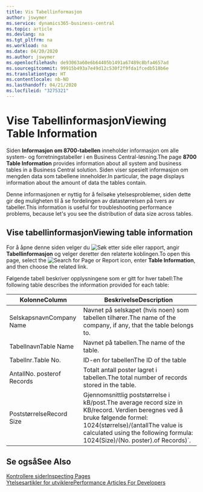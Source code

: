 ```yaml
---
title: Vis Tabellinformasjon
author: jswymer
ms.service: dynamics365-business-central
ms.topic: article
ms.devlang: na
ms.tgt_pltfrm: na
ms.workload: na
ms.date: 04/20/2020
ms.author: jswymer
ms.openlocfilehash: de93063a60e6b64405b1491a67489c8bfa4657ad
ms.sourcegitcommit: 99915b493a7e49d12c530f2f9fda1fcedb518b6e
ms.translationtype: HT
ms.contentlocale: nb-NO
ms.lasthandoff: 04/21/2020
ms.locfileid: "3275321"
---
```

# <a name="viewing-table-information"></a><span data-ttu-id="79df4-102">Vise Tabellinformasjon</span><span class="sxs-lookup"><span data-stu-id="79df4-102">Viewing Table Information</span></span>

<span data-ttu-id="79df4-103">Siden **Informasjon om 8700-tabellen** inneholder informasjon om alle system- og forretningstabeller i en Business Central-løsning.</span><span class="sxs-lookup"><span data-stu-id="79df4-103">The page **8700 Table Information** provides information about all system and business tables in a Business Central solution.</span></span> <span data-ttu-id="79df4-104">Siden viser spesielt informasjon om mengden data som tabellene inneholder.</span><span class="sxs-lookup"><span data-stu-id="79df4-104">In particular, the page displays information about the amount of data the tables contain.</span></span>

<span data-ttu-id="79df4-105">Denne informasjonen er nyttig for å feilsøke ytelsesproblemer, siden dette gir deg muligheten til å se fordelingen av datastørrelsen på tvers av tabeller.</span><span class="sxs-lookup"><span data-stu-id="79df4-105">This information is useful for troubleshooting performance problems, because let's you see the distribution of data size across tables.</span></span>

## <a name="viewing-table-information"></a><span data-ttu-id="79df4-106">Vise tabellinformasjon</span><span class="sxs-lookup"><span data-stu-id="79df4-106">Viewing table information</span></span>

<span data-ttu-id="79df4-107">For å åpne denne siden velger du ![Søk etter side eller rapport](media/ui-search/search_small.png "Ikonet Søk etter side eller rapport"), angir **Tabellinformasjon** og velger deretter den relaterte koblingen.</span><span class="sxs-lookup"><span data-stu-id="79df4-107">To open this page, select the ![Search for Page or Report](media/ui-search/search_small.png "Search for Page or Report icon") icon, enter **Table Information**, and then choose the related link.</span></span>

<span data-ttu-id="79df4-108">Følgende tabell beskriver opplysningene som er gitt for hver tabell:</span><span class="sxs-lookup"><span data-stu-id="79df4-108">The following table describes the information provided for each table:</span></span>

|<span data-ttu-id="79df4-109">Kolonne</span><span class="sxs-lookup"><span data-stu-id="79df4-109">Column</span></span>|<span data-ttu-id="79df4-110">Beskrivelse</span><span class="sxs-lookup"><span data-stu-id="79df4-110">Description</span></span>|
|------|-----------|
|<span data-ttu-id="79df4-111">Selskapsnavn</span><span class="sxs-lookup"><span data-stu-id="79df4-111">Company Name</span></span>|<span data-ttu-id="79df4-112">Navnet på selskapet (hvis noen) som tabellen tilhører.</span><span class="sxs-lookup"><span data-stu-id="79df4-112">The name of the company, if any, that the table belongs to.</span></span>|
|<span data-ttu-id="79df4-113">Tabellnavn</span><span class="sxs-lookup"><span data-stu-id="79df4-113">Table Name</span></span>|<span data-ttu-id="79df4-114">Navnet på tabellen.</span><span class="sxs-lookup"><span data-stu-id="79df4-114">The name of the table.</span></span>|
|<span data-ttu-id="79df4-115">Tabellnr.</span><span class="sxs-lookup"><span data-stu-id="79df4-115">Table No.</span></span>|<span data-ttu-id="79df4-116">ID-en for tabellen</span><span class="sxs-lookup"><span data-stu-id="79df4-116">The ID of the table</span></span>|
|<span data-ttu-id="79df4-117">Antall</span><span class="sxs-lookup"><span data-stu-id="79df4-117">No.</span></span> <span data-ttu-id="79df4-118">poster</span><span class="sxs-lookup"><span data-stu-id="79df4-118">of Records</span></span>|<span data-ttu-id="79df4-119">Totalt antall poster lagret i tabellen.</span><span class="sxs-lookup"><span data-stu-id="79df4-119">The total number of records stored in the table.</span></span>|
|<span data-ttu-id="79df4-120">Poststørrelse</span><span class="sxs-lookup"><span data-stu-id="79df4-120">Record Size</span></span>|<span data-ttu-id="79df4-121">Gjennomsnittlig poststørrelse i kB/post.</span><span class="sxs-lookup"><span data-stu-id="79df4-121">The average record size in KB/record.</span></span> <span data-ttu-id="79df4-122">Verdien beregnes ved å bruke følgende formel: 1024(størrelse)/(antall</span><span class="sxs-lookup"><span data-stu-id="79df4-122">The value is calculated using the following formula: 1024(Size)/(No.</span></span> <span data-ttu-id="79df4-123">poster).</span><span class="sxs-lookup"><span data-stu-id="79df4-123">of Records)\`.</span></span> |

## <a name="see-also"></a><span data-ttu-id="79df4-124">Se også</span><span class="sxs-lookup"><span data-stu-id="79df4-124">See Also</span></span>

[<span data-ttu-id="79df4-125">Kontrollere sider</span><span class="sxs-lookup"><span data-stu-id="79df4-125">Inspecting Pages</span></span>](across-inspect-page.md)  
[<span data-ttu-id="79df4-126">Ytelsesartikler for utviklere</span><span class="sxs-lookup"><span data-stu-id="79df4-126">Performance Articles For Developers</span></span>](/dynamics365/business-central/dev-itpro/performance/performance-developer)  
